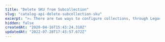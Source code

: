 ```yaml
---
title: "Delete SKU from Subcollection"
slug: "catalog-api-delete-subcollection-sku"
excerpt: ">⚠️ There are two ways to configure collections, through Legacy CMS Portal or using the Beta Collection module. This endpoint is compatible with [collections configured through the Legacy CMS Portal](https://help.vtex.com/en/tutorial/adding-collections-cms--2YBy6P6X0NFRpkD2ZBxF6L).\n\nDeletes an SKU from a Subcollection, which is a [Group](https://help.vtex.com/en/tutorial/adding-collections-cms--2YBy6P6X0NFRpkD2ZBxF6L#group-types) within a  Collection."
hidden: false
createdAt: "2020-04-16T15:43:24.310Z"
updatedAt: "2022-07-28T17:43:57.672Z"
---
```

